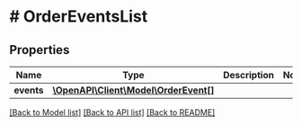 # # OrderEventsList

## Properties

Name | Type | Description | Notes
------------ | ------------- | ------------- | -------------
**events** | [**\OpenAPI\Client\Model\OrderEvent[]**](OrderEvent.md) |  | 

[[Back to Model list]](../../README.md#documentation-for-models) [[Back to API list]](../../README.md#documentation-for-api-endpoints) [[Back to README]](../../README.md)


